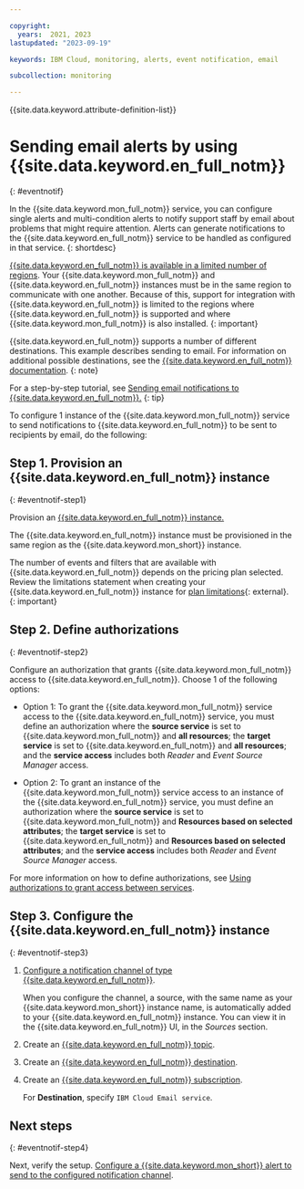 ```yaml
---

copyright:
  years:  2021, 2023
lastupdated: "2023-09-19"

keywords: IBM Cloud, monitoring, alerts, event notification, email

subcollection: monitoring

---
```


{{site.data.keyword.attribute-definition-list}}

# Sending email alerts by using {{site.data.keyword.en_full_notm}}
{: #eventnotif}

In the {{site.data.keyword.mon_full_notm}} service, you can configure single alerts and multi-condition alerts to notify support staff by email about problems that might require attention. Alerts can generate notifications to the {{site.data.keyword.en_full_notm}} service to be handled as configured in that service.
{: shortdesc}

[{{site.data.keyword.en_full_notm}} is available in a limited number of regions](/docs/event-notifications?topic=event-notifications-en-regions-endpoints). Your {{site.data.keyword.mon_full_notm}} and {{site.data.keyword.en_full_notm}} instances must be in the same region to communicate with one another.  Because of this, support for integration with {{site.data.keyword.en_full_notm}} is limited to the regions where {{site.data.keyword.en_full_notm}} is supported and where {{site.data.keyword.mon_full_notm}} is also installed.
{: important}

{{site.data.keyword.en_full_notm}} supports a number of different destinations. This example describes sending to email. For information on additional possible destinations, see the [{{site.data.keyword.en_full_notm}} documentation](/docs/event-notifications?topic=event-notifications-en-destination).
{: note}

For a step-by-step tutorial, see [Sending email notifications to {{site.data.keyword.en_full_notm}}.](/docs/monitoring?topic=monitoring-tutorial-en)
{: tip}

To configure 1 instance of the {{site.data.keyword.mon_full_notm}} service to send notifications to {{site.data.keyword.en_full_notm}} to be sent to recipients by email, do the following:

## Step 1. Provision an {{site.data.keyword.en_full_notm}} instance
{: #eventnotif-step1}

Provision an [{{site.data.keyword.en_full_notm}} instance.](/docs/event-notifications?topic=event-notifications-en-create-en-instance)

The {{site.data.keyword.en_full_notm}} instance must be provisioned in the same region as the {{site.data.keyword.mon_short}} instance.

The number of events and filters that are available with {{site.data.keyword.en_full_notm}} depends on the pricing plan selected.  Review the limitations statement when creating your {{site.data.keyword.en_full_notm}} instance for [plan limitations](https://cloud.ibm.com/catalog/services/event-notifications){: external}.
{: important}

## Step 2. Define authorizations
{: #eventnotif-step2}

Configure an authorization that grants {{site.data.keyword.mon_full_notm}} access to {{site.data.keyword.en_full_notm}}. Choose 1 of the following options:

- Option 1: To grant the {{site.data.keyword.mon_full_notm}} service access to the {{site.data.keyword.en_full_notm}} service, you must define an authorization where the **source service** is set to {{site.data.keyword.mon_full_notm}} and **all resources**; the **target service** is set to {{site.data.keyword.en_full_notm}} and **all resources**; and the **service access** includes both *Reader* and *Event Source Manager* access.

- Option 2: To grant an instance of the {{site.data.keyword.mon_full_notm}} service access to an instance of the {{site.data.keyword.en_full_notm}} service, you must define an authorization where the **source service** is set to {{site.data.keyword.mon_full_notm}} and **Resources based on selected attributes**; the **target service** is set to {{site.data.keyword.en_full_notm}} and **Resources based on selected attributes**; and the **service access** includes both *Reader* and *Event Source Manager* access.

For more information on how to define authorizations, see [Using authorizations to grant access between services](/docs/account?topic=account-serviceauth&interface=ui).

## Step 3. Configure the {{site.data.keyword.en_full_notm}} instance
{: #eventnotif-step3}

1. [Configure a notification channel of type {{site.data.keyword.en_full_notm}}](/docs/event-notifications?topic=event-notifications-en-create-en-source).

    When you configure the channel, a source, with the same name as your {{site.data.keyword.mon_short}} instance name, is automatically added to your {{site.data.keyword.en_full_notm}} instance. You can view it in the {{site.data.keyword.en_full_notm}} UI, in the *Sources* section.

2. Create an [{{site.data.keyword.en_full_notm}} topic](/docs/event-notifications?topic=event-notifications-en-create-en-topic).

3. Create an [{{site.data.keyword.en_full_notm}} destination](/docs/event-notifications?topic=event-notifications-en-create-en-destination).

4. Create an [{{site.data.keyword.en_full_notm}} subscription](/docs/event-notifications?topic=event-notifications-en-create-en-subscription).

    For **Destination**, specify `IBM Cloud Email service`.

## Next steps
{: #eventnotif-step4}

Next, verify the setup. [Configure a {{site.data.keyword.mon_short}} alert to send to the configured notification channel](/docs/monitoring?topic=monitoring-alerts).
